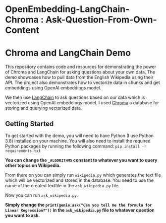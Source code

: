# OpenEmbedding-LangChain-Chroma : Ask-Question-From-Own-Content

# Chroma and LangChain Demo
This repository contains code and resources for demonstrating the power of Chroma and LangChain for asking questions about your own data. 
The demo showcases how to pull data from the English Wikipedia using their API. The project also demonstrates how to vectorize data in chunks and get embeddings using OpenAI embeddings model.

We then use [LangChain](https://github.com/hwchase17/langchain) to ask questions based on our data which is vectorized using OpenAI embeddings model. 
I used [Chroma](https://github.com/chroma-core/chroma) a database for storing and querying vectorized data.

## Getting Started
To get started with the demo, you will need to have Python (I use Python 3.8) installed on your machine. You will also need to install the required Python packages by running the following command:
`pip install -r requirements.txt`

 **You can change the `_ALGORITHMS` constant to whatever you want to query other topics on Wikipedia.**

From there on you can simply run `wikipedia.py` which generates the text file which will be vectorized and stored in the database.
You need to use the name of the created textfile in the `ask_wikipedia.py` file.

Now you can run `ask_wikipedia.py`.

**Simply change the `print(genie.ask("Can you tell me the formula for Linear Regression?"))` in the `ask_wikipedia.py` file to whatever question you want to ask.**
